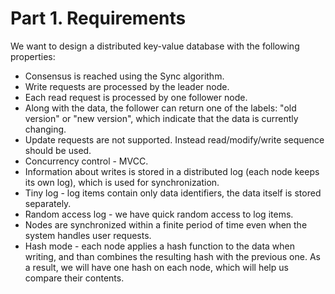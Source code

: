 # Part 1. Requirements
We want to design a distributed key-value database with the following 
properties:
- Consensus is reached using the Sync algorithm.
- Write requests are processed by the leader node.
- Each read request is processed by one follower node.
- Along with the data, the follower can return one of the labels: "old version" 
  or "new version", which indicate that the data is currently changing.
- Update requests are not supported. Instead read/modify/write sequence should 
  be used.
- Concurrency control - MVCC.
- Information about writes is stored in a distributed log (each node keeps its 
  own log), which is used for synchronization.
- Tiny log - log items contain only data identifiers, the data itself is stored 
  separately.
- Random access log - we have quick random access to log items.
- Nodes are synchronized within a finite period of time even when the system
  handles user requests.
- Hash mode - each node applies a hash function to the data when writing, and
  than combines the resulting hash with the previous one. As a result, we will 
  have one hash on each node, which will help us compare their contents.
  
